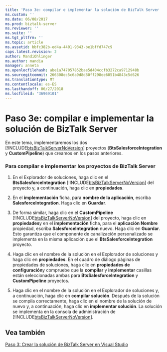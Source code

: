 ```yaml
---
title: 'Paso 3e: compilar e implementar la solución de BizTalk Server | Microsoft Docs'
ms.custom: ''
ms.date: 06/08/2017
ms.prod: biztalk-server
ms.reviewer: ''
ms.suite: ''
ms.tgt_pltfrm: ''
ms.topic: article
ms.assetid: bbfc382b-ed4a-4401-9343-be1bffd747c9
caps.latest.revision: 2
author: MandiOhlinger
ms.author: mandia
manager: anneta
ms.openlocfilehash: abe1a747057852bae5d404ccfb3272ca9712948b
ms.sourcegitcommit: 266308ec5c6a9d8d80ff298ee6051b4843c5d626
ms.translationtype: MT
ms.contentlocale: es-ES
ms.lasthandoff: 06/27/2018
ms.locfileid: "36969101"
---
```

# <a name="step-3e-build-and-deploy-the-biztalk-server-solution"></a>Paso 3e: compilar e implementar la solución de BizTalk Server
En este tema, implementaremos los dos [!INCLUDE[btsBizTalkServerNoVersion](../includes/btsbiztalkservernoversion-md.md)] proyectos (**BtsSalesforceIntegration** y **CustomPipeline**) que creamos en los pasos anteriores.  
  
### <a name="to-build-and-deploy-the-biztalk-server-projects"></a>Para compilar e implementar los proyectos de BizTalk Server  
  
1. En el Explorador de soluciones, haga clic en el **BtsSalesforceIntegration** [!INCLUDE[btsBizTalkServerNoVersion](../includes/btsbiztalkservernoversion-md.md)] del proyecto y, a continuación, haga clic en **propiedades**.  
  
2. En el **implementación** ficha, para **nombre de la aplicación**, escriba **SalesforceIntegration**. Haga clic en **Guardar**.  
  
3. De forma similar, haga clic en el **CustomPipeline** [!INCLUDE[btsBizTalkServerNoVersion](../includes/btsbiztalkservernoversion-md.md)] del proyecto, haga clic en **propiedades**y en el **implementación** ficha, para el **aplicación Nombre** propiedad, escriba **SalesforceIntegration** nuevo. Haga clic en **Guardar**. Esto garantiza que el componente de canalización personalizado se implementa en la misma aplicación que el **BtsSalesforceIntegration** proyecto.  
  
4. Haga clic en el nombre de la solución en el Explorador de soluciones y haga clic en **propiedades**. En el cuadro de diálogo páginas de propiedades de soluciones, haga clic en **propiedades de configuración**y compruebe que la **compilar** y **implementar** casillas están seleccionadas ambas para **BtsSalesforceIntegration** y **CustomPipeline** proyectos.  
  
5. Haga clic en el nombre de la solución en el Explorador de soluciones y, a continuación, haga clic en **compilar solución**. Después de la solución se compila correctamente, haga clic en el nombre de la solución de nuevo y, a continuación, haga clic en **implementar solución**. La solución se implementa en la consola de administración de [!INCLUDE[btsBizTalkServerNoVersion](../includes/btsbiztalkservernoversion-md.md)].  
  
## <a name="see-also"></a>Vea también  
 [Paso 3: Crear la solución de BizTalk Server en Visual Studio](../core/step-3-create-the-biztalk-server-solution-in-visual-studio.md)